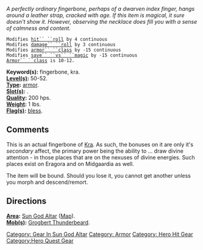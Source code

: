 *A perfectly ordinary fingerbone, perhaps of a dwarven index finger,
hangs around a leather strap, cracked with age. If this item is magical,
it sure doesn't show it. However, observing the necklace does fill you
with a sense of calmness and content.*

`Modifies `[`hit`` ``roll`](Hit_Roll "wikilink")` by 4 continuous`  
`Modifies `[`damage`` ``roll`](Damage_Roll "wikilink")` by 3 continuous`  
`Modifies `[`armor`` ``class`](Armor_Class "wikilink")` by -15 continuous`  
`Modifies `[`save`` ``vs`` ``magic`](Saving_Throw "wikilink")` by -15 continuous`  
[`Armor`` ``class`](Armor_Class "wikilink")` is 10-12.`

**Keyword(s):** fingerbone, kra.  
**[Level(s)](Object_Level "wikilink"):** 50-52.  
**[Type](:Category:_Object_Types "wikilink"):**
[armor](:Category:_Object_Types "wikilink").  
**[Slot(s)](Object_Slots "wikilink"):** <worn around neck>.  
**[Quality](Object_Quality "wikilink"):** 200 hps.  
**[Weight](Object_Weight "wikilink"):** 1 lbs.  
**[Flag(s)](:Category:_Object_Flags "wikilink"):**
[bless](Bless_Flag "wikilink").  

## Comments

This is an actual fingerbone of [Kra](Kra "wikilink"). As such, the
bonuses on it are only it's *secondary* affect, the primary power being
the ability to ... draw divine attention - in those places that are on
the nexuses of divine energies. Such places exist on Eragora and on
Midgaardia as well.

The item will be bound. Should you lose it, you cannot get another
unless you morph and descend/remort.

## Directions

**[Area](:Category:_Areas "wikilink"):** [Sun God
Altar](:Category:Sun_God_Altar "wikilink")
([Map](Sun_God_Altar_Map "wikilink")).  
**[Mob(s)](:Category:_Mobs "wikilink"):** [Grogbert
Thunderbeard](Grogbert_Thunderbeard "wikilink").  

[Category: Gear In Sun God
Altar](Category:_Gear_In_Sun_God_Altar "wikilink") [Category:
Armor](Category:_Armor "wikilink") [Category: Hero Hit
Gear](Category:_Hero_Hit_Gear "wikilink") [Category:Hero Quest
Gear](Category:Hero_Quest_Gear "wikilink")
